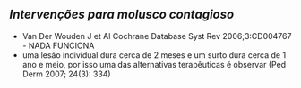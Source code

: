 ## ***Intervenções para molusco contagioso***


- Van Der Wouden J et Al Cochrane Database Syst Rev 2006;3:CD004767  - NADA FUNCIONA  
- uma lesão individual dura cerca de 2 meses e um surto dura cerca de 1 ano e meio, por isso uma das alternativas terapêuticas é observar (Ped Derm 2007; 24(3): 334\)

